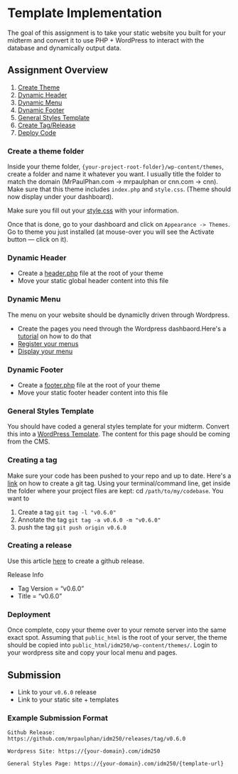 # Template Implementation
The goal of this assignment is to take your static website you built for your midterm and convert it to use PHP + WordPress to interact with the database and dynamically output data. 

## Assignment Overview
1. [Create Theme](#create-a-theme-folder)
2. [Dynamic Header](#dynamic-header)
3. [Dynamic Menu](#dynamic-menu)
4. [Dynamic Footer](#dynamic-footer)
5. [General Styles Template](#general-styles-template)
6. [Create Tag/Release](#creating-a-tag)
7. [Deploy Code](#deploy-code)

### Create a theme folder
Inside your theme folder, `{your-project-root-folder}/wp-content/themes`, create a folder and name it whatever you want. I usually title the folder to match the domain (MrPaulPhan.com -> mrpaulphan or cnn.com -> cnn). Make sure that this theme includes `index.php` and `style.css`. (Theme should now display under your dashboard).

Make sure you fill out your [style.css](https://github.com/mrpaulphan/idm250/blob/master/wordpress/wp-content/themes/class_demo/style.css) with your information. 

Once that is done, go to your dashboard and click on `Appearance -> Themes`. Go to theme you just installed (at mouse-over you will see the Activate button — click on it).

### Dynamic Header
- Create a [header.php](https://github.com/mrpaulphan/idm250/blob/master/wordpress/wp-content/themes/class_demo/header.php) file at the root of your theme
- Move your static global header content into this file
  
### Dynamic Menu
The menu on your website should be dynamiclly driven through Wordpress. 
- Create the pages you need through the Wordpress dashbaord.Here's a [tutorial](https://codex.wordpress.org/WordPress_Menu_User_Guide) on how to do that 
- [Register your menus](https://github.com/mrpaulphan/idm250/blob/master/wordpress/wp-content/themes/class_demo/functions.php#L37)
- [Display your menu](https://github.com/mrpaulphan/idm250/blob/master/wordpress/wp-content/themes/class_demo/header.php#L68)

### Dynamic Footer
- Create a [footer.php](https://github.com/mrpaulphan/idm250/blob/master/wordpress/wp-content/themes/class_demo/footer.php) file at the root of your theme
- Move your static footer header content into this file

### General Styles Template
You should have coded a general styles template for your midterm. Convert this into a [WordPress Template](https://github.com/mrpaulphan/idm250/blob/master/wordpress/wp-content/themes/class_demo/templates/template-general.php). The content for this page should be coming from the CMS. 

### Creating a tag
Make sure your code has been pushed to your repo and up to date.
Here's a [link](https://git-scm.com/book/en/v2/Git-Basics-Tagging) on how to create a git tag. Using your terminal/command line, get inside the folder where your project files are kept: cd `/path/to/my/codebase`. You want to 
1. Create a tag `git tag -l "v0.6.0"`
2. Annotate the tag `git tag -a v0.6.0 -m "v0.6.0"`
3. push the tag `git push origin v0.6.0`

### Creating a release
Use this article [here](https://help.github.com/articles/creating-releases/me) to create a github release. 

Release Info
- Tag Version = “v0.6.0”
- Title = “v0.6.0”

### Deployment
Once complete, copy your theme over to your remote server into the same exact spot. Assuming that `public_html` is the root of your server, the theme should be copied into `public_html/idm250/wp-content/themes/`. Login to your wordpress site and copy your local menu and pages. 


## Submission
- Link to your `v0.6.0` release
- Link to your static site + templates

### Example Submission Format
```
Github Release: https://github.com/mrpaulphan/idm250/releases/tag/v0.6.0

Wordpress Site: https://{your-domain}.com/idm250

General Styles Page: https://{your-domain}.com/idm250/{template-url}
```


